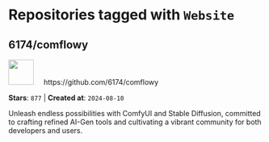 # Repositories tagged with `Website`


## 6174/comflowy


<a href='https://github.com/6174/comflowy'>
<img src="https://avatars.githubusercontent.com/u/3872872?v=4" width="50" height="50"></a> &nbsp; &nbsp; https://github.com/6174/comflowy

**Stars**: `877` | **Created at**: `2024-08-10`


Unleash endless possibilities with ComfyUI and Stable Diffusion, committed to crafting refined AI-Gen tools and cultivating a vibrant community for both developers and users. 
